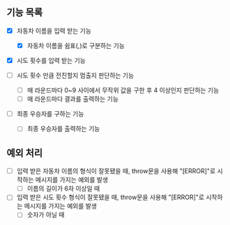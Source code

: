## 기능 목록

- [x] 자동차 이름을 입력 받는 기능
    - [x] 자동차 이름을 쉼표(,)로 구분하는 기능

- [x] 시도 횟수를 입력 받는 기능

- [ ] 시도 횟수 만큼 전진할지 멈출지 판단하는 기능
    - [ ] 매 라운드마다 0~9 사이에서 무작위 값을 구한 후 4 이상인지 판단하는 기능
    - [ ] 매 라운드마다 결과를 출력하는 기능

- [ ] 최종 우승자를 구하는 기능
    - [ ] 최종 우승자를 출력하는 기능

## 예외 처리

- [ ] 입력 받은 자동차 이름의 형식이 잘못됐을 때, throw문을 사용해 "[ERROR]"로 시작하는 메시지를 가지는 예외를 발생
    - [ ] 이름의 길이가 6자 이상일 때    
    
- [ ] 입력 받은 시도 횟수 형식이 잘못됐을 때, throw문을 사용해 "[ERROR]"로 시작하는 메시지를 가지는 예외를 발생
    - [ ] 숫자가 아닐 때    